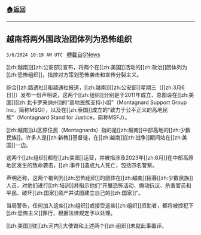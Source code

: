 ###  [:house:返回](README.md)
---


## 越南将两外国政治团体列为恐怖组织
`3/6/2024 10:19 AM UTC ` [轉載自GNews](https://gnews.org/articles/2370298)

[[zh:越南]][[zh:公安部]]宣布，将两个在[[zh:美国]]活动的[[zh:政治]]团体列为[[zh:恐怖组织]]，指控对方策划恐怖袭击和宣传分裂主义。

综合[[zh:路透社]]和越通社报道，[[zh:越南]][[zh:公安部]]星期三（[[zh:3月6日]]）发布一份声明说，这两个[[zh:组织]]分别是于2011年成立、总部设在[[zh:美国]][[zh:北卡罗来纳州]]的“高地民族支持小组”（Montagnard Support Group Inc，简称MSGI），以及在[[zh:泰国]]成立的“致力于公平正义的高地民族”（Montagnard Stand for Justice，简称MSFJ）。

[[zh:越南]]山区原住民（Montagnards）指的是[[zh:越南]]中部高地的[[zh:少数民族]]。许多人是[[zh:新教]]基督徒，在[[zh:越南]][[zh:战争]]期间站在[[zh:美国]]一边。

这两个[[zh:组织]]都在[[zh:美国]]运营，并被指涉及2023年[[zh:6月]]在中部高原地区发生的致命袭击，[[zh:事件]]造成九人死亡，包括四名警察。

声明还称，这两个被列为[[zh:恐怖组织]]的团体在[[zh:越南]]招募[[zh:少数民族]]人员，对他们进行[[zh:培训]]并指示他们“开展恐怖活动、煽动抗议、杀害官员和平民、破坏[[zh:国家]]资产并试图建立自己的[[zh:国家]]”。

当局警告，任何加入这些[[zh:组织]]或接受这些[[zh:组织]]资助者，都将被控犯下[[zh:恐怖主义]]罪行，根据法律规定予以处理。

[[zh:美国]]驻[[zh:河内]]大使馆和上述两个[[zh:组织]]未就此事置评。
